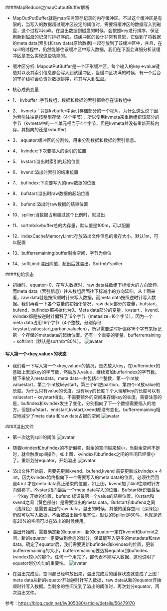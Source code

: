 ####MapReduce之mapOutputBuffer解析
* MapOutPutBuffer就是map任务暂存记录的内存缓冲区。不过这个缓冲区是有限的，当写入的数据超过缓冲区设定的阈值时，需要将缓冲区的数据写入到磁盘，这个过程叫spill。在溢出数据到磁盘的时候，会按照key进行排序，保证刷新到磁盘的记录时排好序的。该缓冲区的设计非常有意思，它做到了将数据的meta data(索引)和raw data(原始数据)一起存放到了该缓冲区中，并且，在spill的过程中，仍然能够往该缓冲区中写入数据，我们在下面会详细分析该缓冲区是怎么实现这些功能的。

* 缓冲区分析: MapoutPutBuffer是一个环形缓冲区，每个输入的key->value键值对以及其索引信息都会写入到该缓冲区，当缓冲区块满的时候，有一个后台的守护线程会负责对数据排序，将其写入到磁盘。

* 核心成员变量
* 1、 kvbuffer :字节数组，数据和数据的索引都会存在该数组中
* 2、 kvmeta：只是kvbuffer中索引存储部分的一个视角，为什么这么说？因为索引往往是按整型存储（4个字节），所以使用kvmeta来重新组织该部分的字节（kvmeta中的一个单元相当于4个字节，但是kvmeta并没有重新开辟内存，其指向的还是kvbuffer）
* 3、 equator:缓冲区的分割线，用来分割数据和数据的索引信息。
* 4、 kvindex:下次要插入的索引的位置
* 5、 kvstart:溢出时索引的起始位置
* 6、 kvend:溢出时索引的结束位置
* 7、 bufindex:下次要写入的raw数据的位置
* 8、 bufstart:溢出时raw数据的起始位置
* 9、 bufend:溢出时raw数据的结束位置
* 10、spiller:当数据占用超过这个比例时，就溢出
* 11、sortmb:kvbuffer总的内存量，默认值是100m，可以配置
* 12、indexCacheMemoryLimit:存放溢出文件信息的缓存大小，默认1m，可以配置
* 13、bufferremaining:buffer剩余空间，字节为单位
* 14、softLimit:溢出阈值，超出后就溢出。Sortmb*spiller

####初始状态 
* 初始时，equator=0，在写入数据时，raw data往数组下标增大的方向延伸，而meta data（索引信息）往从数组后面往下标减小的方向延伸。从上图来看，raw data就是按照顺时针来写入数据，而meta data按照逆时针写入数据。我们再看一下各个变量的初始化情况，raw data部分的变量，bufstart、bufend、bufindex都初始化为0。Meta data部分的变量，kvstart 、kvend、kvindex都是按逆时针偏移了16个字节（metasize=16个字节），因为一个meta data占用16个字节（4个整数，分别存储keystart,valuestart,partion,valuelen），所以需要逆时针偏移16个字节来标记第一个存储的metadata的起始位置。还有一个重要的变量，bufferremaining = softlimit（默认是sortmb*80%）。
![avatar](https://img-blog.csdn.net/20170222091551461?watermark/2/text/aHR0cDovL2Jsb2cuY3Nkbi5uZXQvbHczMDUwODA=/font/5a6L5L2T/fontsize/400/fill/I0JBQkFCMA==/dissolve/70/gravity/Center)

#### 写入第一个<key,value>的状态
* 我们看一下写入第一个<key,value>的情况，首先放入key，在bufferindex的基础上累加key的字节数，然后放入value，继续累加bufferindex的字节数。接下来放入metadata，meta data一共包括4个整数，第一个int放valuestart，第二个int放keystart，第三个int放partion，第四个int放value的长度。为什么只有value的长度，没有key的长度？个人理解key的长度可以有valuestart – keystart得出，不需要额外的空间来存储key的长度。需要注意的是，bufindex和kvindex发生了变化，分别指向了下一个数据需要插入的地方。但是bufstart，endstart,kvstart,kvend都没有变化，bufferremaining相应地减少了meta data 和raw data占据的空间
![avatar](https://img-blog.csdn.net/20170222091651962?watermark/2/text/aHR0cDovL2Jsb2cuY3Nkbi5uZXQvbHczMDUwODA=/font/5a6L5L2T/fontsize/400/fill/I0JBQkFCMA==/dissolve/70/gravity/Center)

####溢出文件

*  第一次达到spill的阈值
![avatar](https://img-blog.csdn.net/20170222091806190?watermark/2/text/aHR0cDovL2Jsb2cuY3Nkbi5uZXQvbHczMDUwODA=/font/5a6L5L2T/fontsize/400/fill/I0JBQkFCMA==/dissolve/70/gravity/Center)

* 随着kvindex和bufindex的不断偏移，剩余的空间越来越小，当剩余空间不足时，就会触发spill操作。如上图，kvindex和bufindex之间的空间已经很小了。重新划分equator，开始溢出
![avatar](https://img-blog.csdn.net/20170222091818605?watermark/2/text/aHR0cDovL2Jsb2cuY3Nkbi5uZXQvbHczMDUwODA=/font/5a6L5L2T/fontsize/400/fill/I0JBQkFCMA==/dissolve/70/gravity/Center)

* 溢出文件开始前，需要先更新kvend、bufend,kvend 需要更新成kvindex + 4 int，因为kvindex始终指向下一个需要写入的meta data的位置，必须往后回退4 int 才是meta data真正结束的位置，如上图，kvend加了4int往顺时针方向偏移了。Kvstart指向最后一个meta data写入的位置。Bufstart标识着最后一个key 开始的位置，bufend 标识最第一个value的结束位置。Kvstart和kvend之间（黄色部分）是需要溢出的meta data。Bufstart和bufend之间（浅绿色）是需要溢出的raw data。溢出的时候，其他的缓存空间（深绿色）仍然可以写入数据，不会被溢出操作阻塞住。默认的Spiller是80%，也就是还有20%的空间可以在溢出的时候使用。 
* 溢出开始前，需要确定新的equator，新的equator一定在kvend和bufend之间。新的equator一定要做到合适的划分，保证能写入更多的metadata和raw data。确定了equator后，我们需要更新bufindex和kvindex的位置，更新bufferremaining的大小，bufferremaining要选择equator到bufindex、kvindex较小的那个。任何一个用完了，都代表不能写入数据，这也说明了equator划分均匀的重要性。
![avatar](https://img-blog.csdn.net/20170222091827831?watermark/2/text/aHR0cDovL2Jsb2cuY3Nkbi5uZXQvbHczMDUwODA=/font/5a6L5L2T/fontsize/400/fill/I0JBQkFCMA==/dissolve/70/gravity/Center)

* 在溢出完成后，空间都已经释放出来，溢出完成后的缓存状态就变成了上图：meta data从新的equator开始逆时针写入数据，raw data从新的equator开始顺时针写入数据。当剩余的空间又到了溢出的阈值时，再次划分equator，再次溢出文件。

参考：https://blog.csdn.net/lw305080/article/details/56479170










